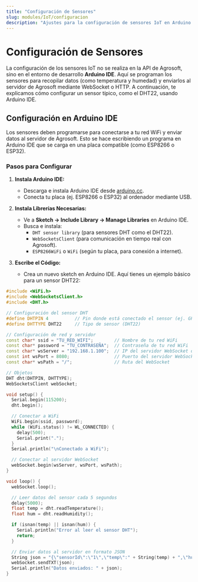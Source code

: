 ```yaml
---
title: "Configuración de Sensores"
slug: modules/IoT/configuracion
description: "Ajustes para la configuración de sensores IoT en Arduino IDE para integrarse con Agrosoft."
---
```


# Configuración de Sensores

La configuración de los sensores IoT no se realiza en la API de Agrosoft, sino en el entorno de desarrollo **Arduino IDE**. Aquí se programan los sensores para recopilar datos (como temperatura y humedad) y enviarlos al servidor de Agrosoft mediante WebSocket o HTTP. A continuación, te explicamos cómo configurar un sensor típico, como el DHT22, usando Arduino IDE.

## Configuración en Arduino IDE

Los sensores deben programarse para conectarse a tu red WiFi y enviar datos al servidor de Agrosoft. Esto se hace escribiendo un programa en Arduino IDE que se carga en una placa compatible (como ESP8266 o ESP32).

### Pasos para Configurar
1. **Instala Arduino IDE:**
   - Descarga e instala Arduino IDE desde [arduino.cc](https://www.arduino.cc/en/software).
   - Conecta tu placa (ej. ESP8266 o ESP32) al ordenador mediante USB.

2. **Instala Librerías Necesarias:**
   - Ve a **Sketch → Include Library → Manage Libraries** en Arduino IDE.
   - Busca e instala:
     - `DHT sensor library` (para sensores DHT como el DHT22).
     - `WebSocketsClient` (para comunicación en tiempo real con Agrosoft).
     - `ESP8266WiFi` o `WiFi` (según tu placa, para conexión a internet).

3. **Escribe el Código:**
   - Crea un nuevo sketch en Arduino IDE. Aquí tienes un ejemplo básico para un sensor DHT22:

```cpp
#include <WiFi.h>
#include <WebSocketsClient.h>
#include <DHT.h>

// Configuración del sensor DHT
#define DHTPIN 4          // Pin donde está conectado el sensor (ej. GPIO 4)
#define DHTTYPE DHT22     // Tipo de sensor (DHT22)

// Configuración de red y servidor
const char* ssid = "TU_RED_WIFI";        // Nombre de tu red WiFi
const char* password = "TU_CONTRASEÑA";  // Contraseña de tu red WiFi
const char* wsServer = "192.168.1.100";  // IP del servidor WebSocket de Agrosoft
const int wsPort = 8080;                 // Puerto del servidor WebSocket
const char* wsPath = "/";                // Ruta del WebSocket

// Objetos
DHT dht(DHTPIN, DHTTYPE);
WebSocketsClient webSocket;

void setup() {
  Serial.begin(115200);
  dht.begin();

  // Conectar a WiFi
  WiFi.begin(ssid, password);
  while (WiFi.status() != WL_CONNECTED) {
    delay(500);
    Serial.print(".");
  }
  Serial.println("\nConectado a WiFi");

  // Conectar al servidor WebSocket
  webSocket.begin(wsServer, wsPort, wsPath);
}

void loop() {
  webSocket.loop();

  // Leer datos del sensor cada 5 segundos
  delay(5000);
  float temp = dht.readTemperature();
  float hum = dht.readHumidity();

  if (isnan(temp) || isnan(hum)) {
    Serial.println("Error al leer el sensor DHT");
    return;
  }

  // Enviar datos al servidor en formato JSON
  String json = "{\"sensorId\":\"1\",\"temp\":" + String(temp) + ",\"hum\":" + String(hum) + "}";
  webSocket.sendTXT(json);
  Serial.println("Datos enviados: " + json);
}